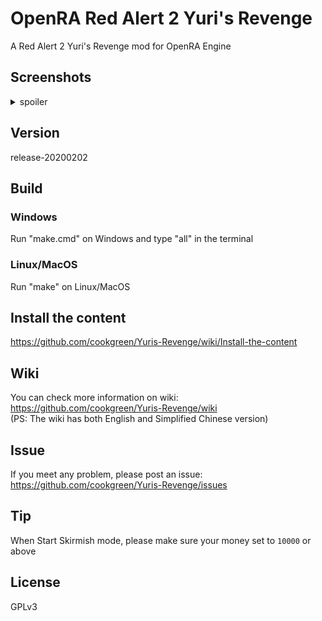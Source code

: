 # OpenRA Red Alert 2 Yuri's Revenge
A Red Alert 2 Yuri's Revenge mod for OpenRA Engine

## Screenshots
<details>
 <summary>spoiler</summary>
 <img src="https://media.moddb.com/images/members/4/3399/3398047/openra-yr.1.PNG" />  
 <img src="https://media.moddb.com/images/members/4/3399/3398047/voxelbrowser.PNG" />  
</details>

## Version
release-20200202

## Build
### Windows
Run "make.cmd" on Windows and type "all" in the terminal  
### Linux/MacOS
Run "make" on Linux/MacOS  

## Install the content
https://github.com/cookgreen/Yuris-Revenge/wiki/Install-the-content  

## Wiki  
You can check more information on wiki:  
https://github.com/cookgreen/Yuris-Revenge/wiki  
(PS: The wiki has both English and Simplified Chinese version)  

## Issue  
If you meet any problem, please post an issue:  
https://github.com/cookgreen/Yuris-Revenge/issues  

## Tip
When Start Skirmish mode, please make sure your money set to `10000` or above  

## License
GPLv3
